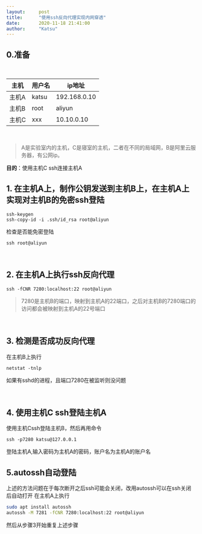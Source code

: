 ```yaml
---
layout:     post
title:      "使用ssh反向代理实现内网穿透"
date:       2020-11-18 21:41:00
author:     "Katsu"
---
```




## 0.准备
<br>

|主机|用户名|ip地址|
| ----|----|----|
|  主机A  |  katsu  |  192.168.0.10  |
|  主机B  |  root  |  aliyun  |
|  主机C  |  xxx  |  10.10.0.10  |

<br>

>A是实验室内的主机，C是寝室的主机，二者在不同的局域网，B是阿里云服务器，有公网ip。

**目的**：使用主机C ssh连接主机A
<br>

## 1. 在主机A上，制作公钥发送到主机B上，在主机A上实现对主机B的免密ssh登陆

```
ssh-keygen
ssh-copy-id -i .ssh/id_rsa root@aliyun
```
检查是否能免密登陆
```
ssh root@aliyun
```
<br>

## 2. 在主机A上执行ssh反向代理

```
ssh -fCNR 7280:localhost:22 root@aliyun
```

>7280是主机B的端口，映射到主机A的22端口，之后对主机B的7280端口的访问都会被映射到主机A的22号端口

<br>

## 3. 检测是否成功反向代理
在主机B上执行

```
netstat -tnlp
```
如果有sshd的进程，且端口7280在被监听则没问题

<br>

## 4. 使用主机C ssh登陆主机A
使用主机Cssh登陆主机B，然后再用命令

```
ssh -p7280 katsu@127.0.0.1
```
登陆主机A,输入密码为主机A的密码，账户名为主机A的账户名
<br>

## 5.autossh自动登陆

上述的方法问题在于每次断开之后ssh可能会关闭，改用autossh可以在ssh关闭后自动打开
在主机A上执行

```bash
sudo apt install autossh
autossh -M 7281 -fCNR 7280:localhost:22 root@aliyun
```

然后从步骤3开始重复上述步骤